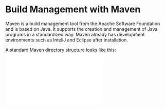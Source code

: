 

# Build Management with Maven

Maven is a build management tool from the Apache Software Foundation and is based on Java. It supports the creation and management of Java programs in a standardized way. Maven already has development environments such as InteliJ and Eclipse after installation. 

A standard Maven directory structure looks like this: 

![Maven Directory Structure](/wiki/maven/maven-standard-structure.pdf)
